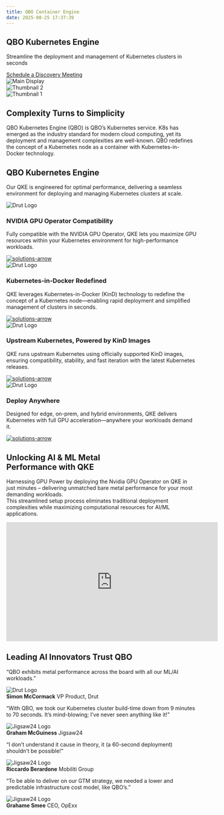 ```yaml
---
title: QBO Container Engine
date: 2025-08-25 17:37:39
---
```


<section class="case-study-detail QBO-Kubernetes">
  <div class="container">
  <div class="why-qbo-hero-content">
  <h1>QBO Kubernetes Engine</h1>
  <p>Streamline the deployment and management of Kubernetes clusters in seconds</p>
  <a href="#">Schedule a Discovery Meeting</a>
</div>
</div>
</section>

<section class="ai-page-request-demo qbo-container-engine-section">
<div class="row">
<div class="right-div">
  <div class="image-section">
  <!-- Left Main Image -->
  <div class="main-image">
    <img src="/img/Main-Image-New.svg" alt="Main Display" id="displayImage">
  </div>
  <!-- Right Side Thumbnails -->
  <div class="thumbnails">
    <div class="thumb thumb-top" data-image="left-hover1.jpg">
      <img src="/img/QKE-New.svg" alt="Thumbnail 2">
    </div>
    <div class="thumb thumb-bottom" data-image="left-hover2.jpg">
      <img src="/img/QCE-New.svg" alt="Thumbnail 1">
    </div>
  </div>
</div>
</div>
<div class="left-div">
<h2>Complexity Turns to Simplicity</h2>
<p>QBO Kubernetes Engine (QBO) is QBO’s Kubernetes service. K8s has emerged as the industry standard for modern cloud computing, yet its deployment and management complexities are well-known. QBO redefines the concept of a Kubernetes node as a container with Kubernetes-in-Docker technology.</p>
</div>
</div>
</section>


<section class="qbo-solutions-section ai-slider-sec">
  <div class="container">
  <div class="qbo-solutions-main">
  <div class="qbo-content">
  <h2>QBO Kubernetes Engine</h2>
  <p>Our QKE is engineered for optimal performance, delivering a seamless environment for deploying and managing Kubernetes clusters at scale.</p>
</div>
  <div class="solutions-ctn swiper testimonial-slider">
  <div class="swiper-wrapper">
  <div class="swiper-slide testimonial-card">
  <img class="logoo" src="/img/1-3.png" alt="Drut Logo">
  <h3>NVIDIA GPU Operator Compatibility</h3>
  <p>Fully compatible with the NVIDIA GPU Operator, QKE lets you maximize GPU resources within your Kubernetes environment for high-performance workloads.</p>
  <div class="solutions-image-wrapper">
  <a href="#">
  <img src="/img/solutions-arrow.svg" alt="solutions-arrow">
</a>
</div>
</div>
  <div class="swiper-slide testimonial-card">
  <img class="logoo" src="/img/2-1-1.png" alt="Drut Logo">
  <h3>Kubernetes-in-Docker Redefined</h3>
  <p>QKE leverages Kubernetes-in-Docker (KinD) technology to redefine the concept of a Kubernetes node—enabling rapid deployment and simplified management of clusters in seconds.</p>
  <div class="solutions-image-wrapper">
  <a href="#">
  <img src="/img/solutions-arrow.svg" alt="solutions-arrow">
</a>
</div>
</div>
  <div class="swiper-slide testimonial-card">
  <img class="logoo" src="/img/3-1.png" alt="Drut Logo">
  <h3>Upstream Kubernetes, Powered by KinD Images</h3>
  <p>QKE runs upstream Kubernetes using officially supported KinD images, ensuring compatibility, stability, and fast iteration with the latest Kubernetes releases.</p>
  <div class="solutions-image-wrapper">
  <a href="#">
  <img src="/img/solutions-arrow.svg" alt="solutions-arrow">
</a>
</div>
</div>
  <div class="swiper-slide testimonial-card">
  <img class="logoo" src="/img/icons-6.png" alt="Drut Logo">
  <h3>Deploy Anywhere</h3>
  <p>Designed for edge, on-prem, and hybrid environments, QKE delivers Kubernetes with full GPU acceleration—anywhere your workloads demand it.</p>
  <div class="solutions-image-wrapper">
  <a href="#">
  <img src="/img/solutions-arrow.svg" alt="solutions-arrow">
</a>
</div>
</div>
</div>
  <div class="swiper-pagination">
</div>
</div>
</div>
</div>
</section>


<section class="feature-section">
  <div class="feature-container">
  <div class="feature-text">
  <h2>Unlocking AI & ML Metal <br>Performance with QKE</h2>
  <p class="small-textt">Harnessing GPU Power by deploying the Nvidia GPU Operator on QKE in just minutes – delivering unmatched bare metal performance for your most demanding workloads. 
<br>
This streamlined setup process eliminates traditional deployment complexities while maximizing computational resources for AI/ML applications.</p>
</div>
<div class="feature-video">
<iframe width="560" height="315" src="https://www.youtube.com/embed/nl7sWLsuDOI?si=E4nYX02Vtg_wMvtc" title="YouTube video player" frameborder="0" allow="accelerometer; autoplay; clipboard-write; encrypted-media; gyroscope; picture-in-picture; web-share" referrerpolicy="strict-origin-when-cross-origin" allowfullscreen></iframe>
</div>
</div>
</section>


<section class="testimonial-section qbo-container-page-testimonial">
  <h2>Leading AI Innovators Trust QBO</h2>
  <div class="swiper testimonial-slider">
  <div class="swiper-wrapper">
  <div class="swiper-slide testimonial-card">
  <p>“QBO exhibits metal performance across the board with all our ML/AI workloads.”</p>
  <div class="testimonial-author">
  <img src="/img/drutt.png" alt="Drut Logo">
  <div class="testimonial_author_decs"><strong>Simon McCormack</strong>
            <span>VP Product, Drut</span></div>
</div>
</div>
  <div class="swiper-slide testimonial-card">
  <p>“With QBO, we took our Kubernetes cluster build-time down from 9 minutes to 70 seconds. It’s mind-blowing; I’ve never seen anything like it!”</p>
  <div class="testimonial-author">
  <img src="/img/jigsaw.png" alt="Jigsaw24 Logo">
  <div class="testimonial_author_decs"><strong>Graham McGuiness</strong>
            <span>Jigsaw24</span></div>
</div>
</div>
  <div class="swiper-slide testimonial-card">
  <p>“I don’t understand it cause in theory, it (a 60-second deployment) shouldn’t be possible!”</p>
  <div class="testimonial-author">
  <img src="/img/Mobiliti.png" alt="Jigsaw24 Logo">
  <div class="testimonial_author_decs"><strong>Riccardo Berardone</strong>
            <span>Mobiliti Group</span></div>
</div>
</div>
  <div class="swiper-slide testimonial-card">
  <p>“To be able to deliver on our GTM strategy, we needed a lower and predictable infrastructure cost model, like QBO’s.”</p>
  <div class="testimonial-author">
  <img src="/img/opexx-2.png" alt="Jigsaw24 Logo">
  <div class="testimonial_author_decs"><strong>Grahame Smee</strong>
            <span>CEO, OpExx</span></div>
</div>
</div>
</div>
  <div class="swiper-pagination">
</div>
</div>
</section>